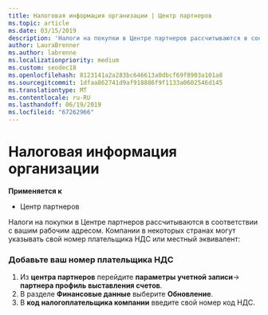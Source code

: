 ```yaml
---
title: Налоговая информация организации | Центр партнеров
ms.topic: article
ms.date: 03/15/2019
description: 'Налоги на покупки в Центре партнеров рассчитываются в соответствии с вашим рабочим адресом. Компании в некоторых странах могут указывать свой номер плательщика НДС или местный эквивалент:'
author: LauraBrenner
ms.author: labrenne
ms.localizationpriority: medium
ms.custom: seodec18
ms.openlocfilehash: 8123141a2a283bc646613a0dbcf69f8903a101a8
ms.sourcegitcommit: 1dfaa862741d9af918886f9f1133a0602546d145
ms.translationtype: MT
ms.contentlocale: ru-RU
ms.lasthandoff: 06/19/2019
ms.locfileid: "67262966"
---
```

# <a name="organization-tax-information"></a>Налоговая информация организации

**Применяется к**

-  Центр партнеров

Налоги на покупки в Центре партнеров рассчитываются в соответствии с вашим рабочим адресом. Компании в некоторых странах могут указывать свой номер плательщика НДС или местный эквивалент:

### <a name="add-your-vat-id"></a>Добавьте ваш номер плательщика НДС

1.  Из **центра партнеров** перейдите **параметры учетной записи**-> **партнера профиль выставления счетов**.
2.  В разделе **Финансовые данные** выберите **Обновление**.
3.  В **код налогоплательщика компании** введите свой номер код НДС.



 



